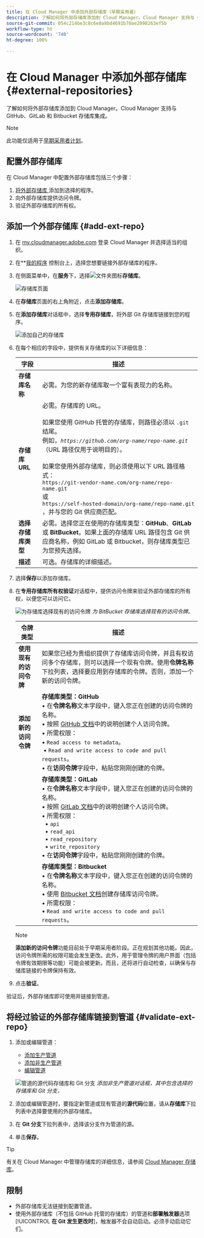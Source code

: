 ```yaml
---
title: 在 Cloud Manager 中添加外部存储库（早期采用者）
description: 了解如何将外部存储库添加到 Cloud Manager。Cloud Manager 支持与 GitHub、GitLab 和 Bitbucket 存储库集成。
source-git-commit: 054c214be3c8c6e8a8bd4691b70ae2098263ef5b
workflow-type: ht
source-wordcount: '740'
ht-degree: 100%

---
```



# 在 Cloud Manager 中添加外部存储库 {#external-repositories}

了解如何将外部存储库添加到 Cloud Manager。Cloud Manager 支持与 GitHub、GitLab 和 Bitbucket 存储库集成。

>[!NOTE]
>
>此功能仅适用于[早期采用者计划](/help/release-notes/current.md#early-adoption)。

## 配置外部存储库

在 Cloud Manager 中配置外部存储库包括三个步骤：

1. [将外部存储库 ](#add-external-repo) 添加到选择的程序。
1. 向外部存储库提供访问令牌。
1. 验证外部存储库的所有权。


## 添加一个外部存储库 {#add-ext-repo}

1. 在 [my.cloudmanager.adobe.com](https://my.cloudmanager.adobe.com/) 登录 Cloud Manager 并选择适当的组织。

1. 在**[我的程序](/help/getting-started/navigation.md#my-programs-console) 控制台上，选择您想要链接外部存储库的程序。


1. 在侧面菜单中，在&#x200B;**服务**&#x200B;下，选择![文件夹图标](https://spectrum.adobe.com/static/icons/workflow_18/Smock_Folder_18_N.svg)**存储库**。

   ![存储库页面](/help/managing-code/assets/repositories-tab.png)

1. 在&#x200B;**存储库**&#x200B;页面的右上角附近，点击&#x200B;**添加存储库**。

1. 在&#x200B;**添加存储库**&#x200B;对话框中，选择&#x200B;**专用存储库**，将外部 Git 存储库链接到您的程序。

   ![添加自己的存储库](/help/managing-code/assets/repositories-private-repo-type.png)

1. 在每个相应的字段中，提供有关存储库的以下详细信息：

   | 字段 | 描述 |
   | --- | --- |
   | **存储库名称** | 必需。为您的新存储库取一个富有表现力的名称。 |
   | **存储库 URL** | 必需。存储库的 URL。<br><br>如果您使用 GitHub 托管的存储库，则路径必须以 `.git` 结尾。<br>例如，*`https://github.com/org-name/repo-name.git`*（URL 路径仅用于说明目的）。<br><br>如果您使用外部存储库，则必须使用以下 URL 路径格式：<br>`https://git-vendor-name.com/org-name/repo-name.git`<br> 或 <br>`https://self-hosted-domain/org-name/repo-name.git`<br>，并与您的 Git 供应商匹配。 |
   | **选择存储库类型** | 必需。选择您正在使用的存储库类型：**GitHub**、**GitLab** 或 **BitBucket**。如果上面的存储库 URL 路径包含 Git 供应商名称，例如 GitLab 或 Bitbucket，则存储库类型已为您预先选择。 |
   | **描述** | 可选。存储库的详细描述。 |

1. 选择&#x200B;**保存**&#x200B;以添加存储库。

1. 在&#x200B;**专用存储库所有权验证**&#x200B;对话框中，提供访问令牌来验证外部存储库的所有权，以便您可以访问它。

   ![为存储库选择现有的访问令牌](/help/managing-code/assets/repositories-exisiting-access-token.png)
   *为 BitBucket 存储库选择现有的访问令牌。*

   | 令牌类型 | 描述 |
   | --- | --- |
   | **使用现有的访问令牌** | 如果您已经为贵组织提供了存储库访问令牌，并且有权访问多个存储库，则可以选择一个现有令牌。使用&#x200B;**令牌名称**&#x200B;下拉列表，选择要应用到存储库的令牌。否则，添加一个新的访问令牌。 |
   | **添加新的访问令牌** | **存储库类型：GitHub**<br>• 在&#x200B;**令牌名称**&#x200B;文本字段中，键入您正在创建的访问令牌的名称。<br>• 按照 [GitHub 文档](https://docs.github.com/en/enterprise-server@3.14/authentication/keeping-your-account-and-data-secure/managing-your-personal-access-tokens)中的说明创建个人访问令牌。<br>• 所需权限：<br> • `Read access to metadata`。<br> • `Read and write access to code and pull requests`。<br>• 在&#x200B;**访问令牌**&#x200B;字段中，粘贴您刚刚创建的令牌。 |
   |  | **存储库类型：GitLab**<br>• 在&#x200B;**令牌名称**&#x200B;文本字段中，键入您正在创建的访问令牌的名称。<br>• 按照 [GitLab 文档](https://docs.gitlab.com/ee/user/profile/personal_access_tokens.html)中的说明创建个人访问令牌。<br>• 所需权限：<br>  • `api`<br>  • `read_api`<br>  • `read_repository`<br>  • `write_repository`<br>• 在&#x200B;**访问令牌**&#x200B;字段中，粘贴您刚刚创建的令牌。 |
   |  | **存储库类型：Bitbucket**<br>• 在&#x200B;**令牌名称**&#x200B;文本字段中，键入您正在创建的访问令牌的名称。<br>• 使用 [Bitbucket 文档](https://support.atlassian.com/bitbucket-cloud/docs/create-a-repository-access-token/)创建存储库访问令牌。<br>• 所需权限：<br> • `Read and write access to code and pull requests`。 |

   >[!NOTE]
   >
   >**添加新的访问令牌**&#x200B;功能目前处于早期采用者阶段。正在规划其他功能。因此，访问令牌所需的权限可能会发生更改。此外，用于管理令牌的用户界面（包括令牌有效期限等功能）可能会被更新。而且，还将进行自动检查，以确保与存储库链接的令牌保持有效。

1. 点击&#x200B;**验证**。

验证后，外部存储库即可使用并链接到管道。

## 将经过验证的外部存储库链接到管道 {#validate-ext-repo}

1. 添加或编辑管道：
   * [添加生产管道](/help/using/production-pipelines.md)
   * [添加非生产管道](/help/using/non-production-pipelines.md)
   * [编辑管道](/help/using/managing-pipelines.md#editing-pipelines)

   ![管道的源代码存储库和 Git 分支](/help/managing-code/assets/pipeline-repo-gitbranch.png)
   *添加非生产管道对话框，其中包含选择的存储库和 Git 分支，*

1. 添加或编辑管道时，要指定新管道或现有管道的&#x200B;**源代码**&#x200B;位置，请从&#x200B;**存储库**&#x200B;下拉列表中选择要使用的外部存储库。

1. 在 **Git 分支**&#x200B;下拉列表中，选择该分支作为管道的源。

1. 单击&#x200B;**保存**。


>[!TIP]
>
>有关在 Cloud Manager 中管理存储库的详细信息，请参阅 [Cloud Manager 存储库](/help/managing-code/managing-repositories.md)。


## 限制

* 外部存储库无法链接到配置管道。
* 使用外部存储库（不包括 GitHub 托管的存储库）的管道和&#x200B;**部署触发器**&#x200B;选项&#x200B;[!UICONTROL **在 Git 发生更改时**]，触发器不会自动启动。必须手动启动它们。
